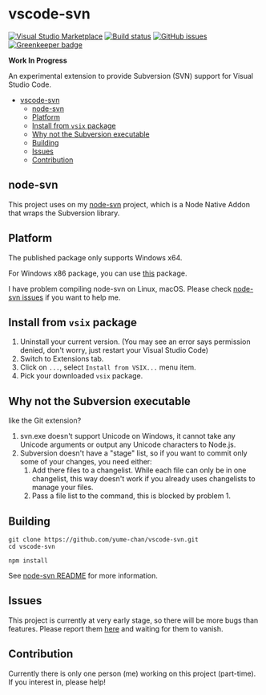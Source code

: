 # vscode-svn

[![Visual Studio Marketplace](https://img.shields.io/vscode-marketplace/v/simonchan.vscode-svn.svg)](https://marketplace.visualstudio.com/items?itemName=simonchan.vscode-svn)
[![Build status](https://ci.appveyor.com/api/projects/status/2i0hcx8jhr74d7t5/branch/master?svg=true)](https://ci.appveyor.com/project/yume-chan/vscode-svn/branch/master)
[![GitHub issues](https://img.shields.io/github/issues/yume-chan/vscode-svn.svg)](https://github.com/yume-chan/vscode-svn/issues)
[![Greenkeeper badge](https://badges.greenkeeper.io/yume-chan/vscode-svn.svg)](https://greenkeeper.io/)

**Work In Progress**

An experimental extension to provide Subversion (SVN) support for Visual Studio Code.

- [vscode-svn](#vscode-svn)
    - [node-svn](#node-svn)
    - [Platform](#platform)
    - [Install from `vsix` package](#install-from-vsix-package)
    - [Why not the Subversion executable](#why-not-the-subversion-executable)
    - [Building](#building)
    - [Issues](#issues)
    - [Contribution](#contribution)

## node-svn

This project uses on my [node-svn](https://github.com/yume-chan/node-svn) project, which is a Node Native Addon that wraps the Subversion library.

## Platform

The published package only supports Windows x64.

For Windows x86 package, you can use [this](https://ci.appveyor.com/api/buildjobs/09qln5lubggj3w9r/artifacts/vsix%2Fvscode-svn-0.0.9-ia32.vsix) package.

I have problem compiling node-svn on Linux, macOS. Please check [node-svn issues](https://github.com/yume-chan/node-svn/issues) if you want to help me.

## Install from `vsix` package

1. Uninstall your current version. (You may see an error says permission denied, don't worry, just restart your Visual Studio Code)
1. Switch to Extensions tab.
1. Click on `...`, select `Install from VSIX...` menu item.
1. Pick your downloaded `vsix` package.

## Why not the Subversion executable

like the Git extension?

1. svn.exe doesn't support Unicode on Windows, it cannot take any Unicode arguments or output any Unicode characters to Node.js.
1. Subversion doesn't have a "stage" list, so if you want to commit only some of your changes, you need either:
    1. Add there files to a changelist. While each file can only be in one changelist, this way doesn't work if you already uses changelists to manage your files.
    1. Pass a file list to the command, this is blocked by problem 1.

## Building

```` shell
git clone https://github.com/yume-chan/vscode-svn.git
cd vscode-svn

npm install
````

See [node-svn README](https://github.com/yume-chan/node-svn#readme) for more information.

## Issues

This project is currently at very early stage, so there will be more bugs than features. Please report them [here](https://github.com/yume-chan/vscode-data) and waiting for them to vanish.

## Contribution

Currently there is only one person (me) working on this project (part-time). If you interest in, please help!
